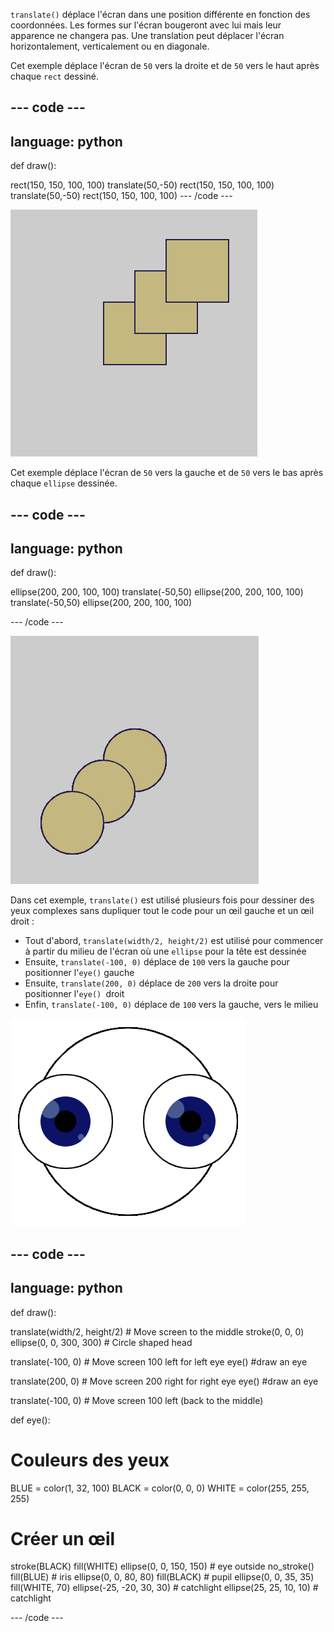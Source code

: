 `translate()` déplace l'écran dans une position différente en fonction des coordonnées. Les formes sur l'écran bougeront avec lui mais leur apparence ne changera pas. Une translation peut déplacer l'écran horizontalement, verticalement ou en diagonale.

Cet exemple déplace l'écran de `50` vers la droite et de `50` vers le haut après chaque `rect` dessiné.

--- code ---
---
language: python
---

def draw():

  rect(150, 150, 100, 100) translate(50,-50) rect(150, 150, 100, 100) translate(50,-50) rect(150, 150, 100, 100) --- /code ---

![Image d'un carré original et de deux carrés translatés. Chaque translation a déplacé le carré vers la droite de <code>50</code> et vers le bas de <code>50</code>](images/translate_square.png)

Cet exemple déplace l'écran de `50` vers la gauche et de `50` vers le bas après chaque `ellipse` dessinée.

--- code ---
---
language: python
---

def draw():

  ellipse(200, 200, 100, 100) translate(-50,50) ellipse(200, 200, 100, 100) translate(-50,50) ellipse(200, 200, 100, 100)

--- /code ---

![Image d'un cercle original et de deux cercles translatés. Chaque translation a déplacé le carré vers la droite de <code>50</code> et vers le bas de <code>50</code>](images/translate_circle.png)

Dans cet exemple, `translate()` est utilisé plusieurs fois pour dessiner des yeux complexes sans dupliquer tout le code pour un œil gauche et un œil droit :
+ Tout d'abord, `translate(width/2, height/2)` est utilisé pour commencer à partir du milieu de l'écran où une `ellipse` pour la tête est dessinée
+ Ensuite,  `translate(-100, 0)` déplace de `100` vers la gauche pour positionner l'`eye()` gauche
+ Ensuite, `translate(200, 0)` déplace de `200` vers la droite pour positionner l'`eye() `droit
+ Enfin, `translate(-100, 0)` déplace de `100` vers la gauche, vers le milieu

![Image d'une tête de cercle avec un œil gauche et droit](images/translate_eyes.png)

--- code ---
---
language: python
---

def draw():

  translate(width/2, height/2) # Move screen to the middle stroke(0, 0, 0) ellipse(0, 0, 300, 300) # Circle shaped head

  translate(-100, 0) # Move screen 100 left for left eye eye() #draw an eye

  translate(200, 0) # Move screen 200 right for right eye eye() #draw an eye

  translate(-100, 0) # Move screen 100  left (back to the middle)

def eye():

# Couleurs des yeux
  BLUE = color(1, 32, 100) BLACK = color(0, 0, 0) WHITE = color(255, 255, 255)

# Créer un œil
  stroke(BLACK) fill(WHITE) ellipse(0, 0, 150, 150) # eye outside no_stroke() fill(BLUE) # iris ellipse(0, 0, 80, 80) fill(BLACK) # pupil ellipse(0, 0, 35, 35) fill(WHITE, 70) ellipse(-25, -20, 30, 30) # catchlight ellipse(25, 25, 10, 10) # catchlight

--- /code ---
